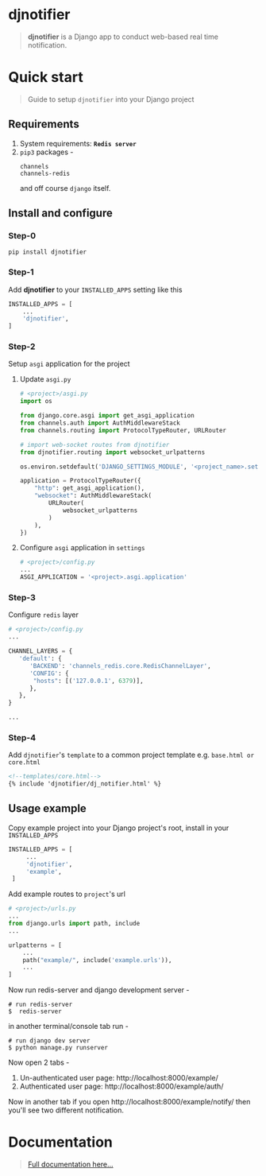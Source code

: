 # djnotifier
>**djnotifier** is a Django app to conduct web-based real time notification.


# Quick start
> Guide to setup `djnotifier` into your Django project

## Requirements
1. System requirements: **`Redis server`**
2. `pip3` packages -
    ```text
    channels
    channels-redis
    ```
   and off course `django` itself.

## Install and configure
### Step-0
```shell
pip install djnotifier
```

### Step-1
Add **djnotifier** to your `INSTALLED_APPS` setting like this

 ```python
INSTALLED_APPS = [
     ...
     'djnotifier',
 ]
 ```

### Step-2
Setup `asgi` application for the project

1. Update `asgi.py`
   ```python
   # <project>/asgi.py
   import os
   
   from django.core.asgi import get_asgi_application
   from channels.auth import AuthMiddlewareStack
   from channels.routing import ProtocolTypeRouter, URLRouter
   
   # import web-socket routes from djnotifier
   from djnotifier.routing import websocket_urlpatterns
   
   os.environ.setdefault('DJANGO_SETTINGS_MODULE', '<project_name>.settings')
   
   application = ProtocolTypeRouter({
       "http": get_asgi_application(),
       "websocket": AuthMiddlewareStack(
           URLRouter(
               websocket_urlpatterns
           )
       ),
   })
   ```
2. Configure `asgi` application in `settings` 
   ```python
   # <project>/config.py
   ...
   ASGI_APPLICATION = '<project>.asgi.application'
   ```

### Step-3
Configure `redis` layer
```python
# <project>/config.py
...

CHANNEL_LAYERS = {
   'default': {
      'BACKEND': 'channels_redis.core.RedisChannelLayer',
      'CONFIG': {
       "hosts": [('127.0.0.1', 6379)],
      },
   },
}

...
```

### Step-4
Add `djnotifier`'s `template` to a common project template e.g. `base.html or core.html`
```html
<!--templates/core.html-->
{% include 'djnotifier/dj_notifier.html' %}
```


## Usage example
Copy example project into your Django project's root, install in your `INSTALLED_APPS`
```python
INSTALLED_APPS = [
     ...
     'djnotifier',
     'example',
 ]
 ```
Add example routes to `project`'s url 
```python
# <project>/urls.py
...
from django.urls import path, include
...

urlpatterns = [
    ...
    path("example/", include('example.urls')),
    ...
]
```

Now run redis-server and django development server -
```shell
# run redis-server
$  redis-server
```
in another terminal/console tab run -
```shell
# run django dev server
$ python manage.py runserver
```

Now open 2 tabs - 
1. Un-authenticated user page: http://localhost:8000/example/
2. Authenticated user page: http://localhost:8000/example/auth/

Now in another tab if you open http://localhost:8000/example/notify/
then you'll see two different notification.


# Documentation
> [Full documentation here...](./docs/README.md)
